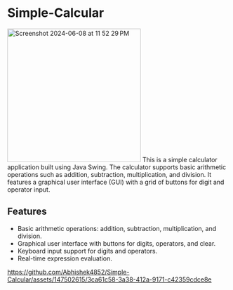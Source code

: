 # Simple-Calcular
<img width="304" alt="Screenshot 2024-06-08 at 11 52 29 PM" src="https://github.com/Abhishek4852/Simple-Calcular/assets/147502615/35e3fd5c-b0c8-4ea6-aa35-f8e8ecc68751">
This is a simple calculator application built using Java Swing. The calculator supports basic arithmetic operations such as addition, subtraction, multiplication, and division. It features a graphical user interface (GUI) with a grid of buttons for digit and operator input.

## Features

- Basic arithmetic operations: addition, subtraction, multiplication, and division.
- Graphical user interface with buttons for digits, operators, and clear.
- Keyboard input support for digits and operators.
- Real-time expression evaluation.


https://github.com/Abhishek4852/Simple-Calcular/assets/147502615/3ca61c58-3a38-412a-9171-c42359cdce8e


